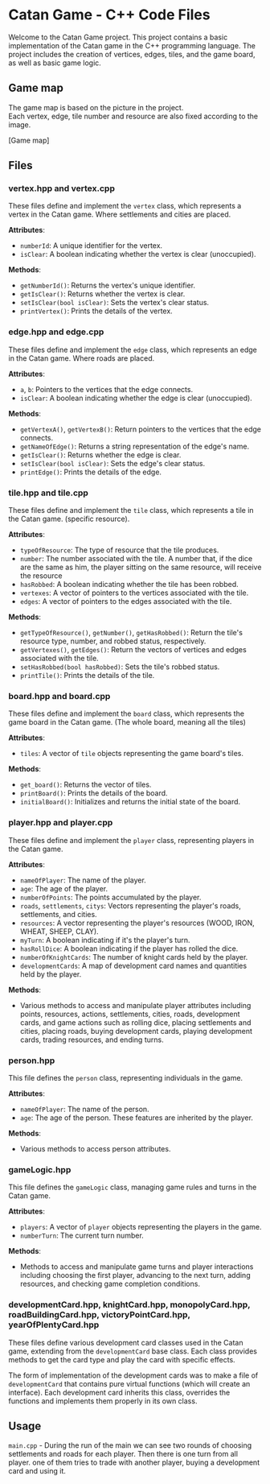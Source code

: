 # Catan Game - C++ Code Files #

Welcome to the Catan Game project. This project contains a basic implementation of the Catan game in the C++ programming language. The project includes the creation of vertices, edges, tiles, and the game board, as well as basic game logic.

## Game map ##
The game map is based on the picture in the project.  
Each vertex, edge, tile number and resource are also fixed according to the image.

[Game map]

## Files ##

### vertex.hpp and vertex.cpp ###

These files define and implement the `vertex` class, which represents a vertex in the Catan game.
Where settlements and cities are placed.

**Attributes**:
  - `numberId`: A unique identifier for the vertex.
  - `isClear`: A boolean indicating whether the vertex is clear (unoccupied).

**Methods**:
  - `getNumberId()`: Returns the vertex's unique identifier.
  - `getIsClear()`: Returns whether the vertex is clear.
  - `setIsClear(bool isClear)`: Sets the vertex's clear status.
  - `printVertex()`: Prints the details of the vertex.

### edge.hpp and edge.cpp ###

These files define and implement the `edge` class, which represents an edge in the Catan game.
Where roads are placed.

**Attributes**:
  - `a`, `b`: Pointers to the vertices that the edge connects.
  - `isClear`: A boolean indicating whether the edge is clear (unoccupied).

**Methods**:
  - `getVertexA()`, `getVertexB()`: Return pointers to the vertices that the edge connects.
  - `getNameOfEdge()`: Returns a string representation of the edge's name.
  - `getIsClear()`: Returns whether the edge is clear.
  - `setIsClear(bool isClear)`: Sets the edge's clear status.
  - `printEdge()`: Prints the details of the edge.

### tile.hpp and tile.cpp ###

These files define and implement the `tile` class, which represents a tile in the Catan game. (specific resource).

**Attributes**:
  - `typeOfResource`: The type of resource that the tile produces.
  - `number`: The number associated with the tile.
            A number that, if the dice are the same as him, the player sitting on the same resource, will receive the resource
  - `hasRobbed`: A boolean indicating whether the tile has been robbed.
  - `vertexes`: A vector of pointers to the vertices associated with the tile.
  - `edges`: A vector of pointers to the edges associated with the tile.

**Methods**:
  - `getTypeOfResource()`, `getNumber()`, `getHasRobbed()`: Return the tile's resource type, number, and robbed status, respectively.
  - `getVertexes()`, `getEdges()`: Return the vectors of vertices and edges associated with the tile.
  - `setHasRobbed(bool hasRobbed)`: Sets the tile's robbed status.
  - `printTile()`: Prints the details of the tile.

### board.hpp and board.cpp ###

These files define and implement the `board` class, which represents the game board in the Catan game. (The whole board, meaning all the tiles)

**Attributes**:
  - `tiles`: A vector of `tile` objects representing the game board's tiles.

**Methods**:
  - `get_board()`: Returns the vector of tiles.
  - `printBoard()`: Prints the details of the board.
  - `initialBoard()`: Initializes and returns the initial state of the board.

### player.hpp and player.cpp ###

These files define and implement the `player` class, representing players in the Catan game.

**Attributes**:
  - `nameOfPlayer`: The name of the player.
  - `age`: The age of the player.
  - `numberOfPoints`: The points accumulated by the player.
  - `roads`, `settlements`, `citys`: Vectors representing the player's roads, settlements, and cities.
  - `resources`: A vector representing the player's resources (WOOD, IRON, WHEAT, SHEEP, CLAY).
  - `myTurn`: A boolean indicating if it's the player's turn.
  - `hasRollDice`: A boolean indicating if the player has rolled the dice.
  - `numberOfKnightCards`: The number of knight cards held by the player.
  - `developmentCards`: A map of development card names and quantities held by the player.

**Methods**:
  - Various methods to access and manipulate player attributes including points, resources, actions, settlements, cities, roads, development cards, and game actions such as rolling dice, placing settlements and cities, placing roads, buying development cards, playing development cards, trading resources, and ending turns.

### person.hpp ###

This file defines the `person` class, representing individuals in the game.

**Attributes**:
  - `nameOfPlayer`: The name of the person.
  - `age`: The age of the person.
These features are inherited by the player.

**Methods**:
  - Various methods to access person attributes.

### gameLogic.hpp ###

This file defines the `gameLogic` class, managing game rules and turns in the Catan game.

**Attributes**:
  - `players`: A vector of `player` objects representing the players in the game.
  - `numberTurn`: The current turn number.

**Methods**:
  - Methods to access and manipulate game turns and player interactions including choosing the first player, advancing to the next turn, adding resources, and checking game completion conditions.

### developmentCard.hpp, knightCard.hpp, monopolyCard.hpp, roadBuildingCard.hpp, victoryPointCard.hpp, yearOfPlentyCard.hpp ###

These files define various development card classes used in the Catan game, extending from the `developmentCard` base class. Each class provides methods to get the card type and play the card with specific effects.

The form of implementation of the development cards was to make a file of `developmentCard` that contains pure virtual functions (which will create an interface).
Each development card inherits this class, overrides the functions and implements them properly in its own class.

## Usage ##

`main.cpp` - During the run of the main we can see two rounds of choosing settlements and roads for each player. Then there is one turn from all player. one of them  tries to trade with another player, buying a development card and using it.
